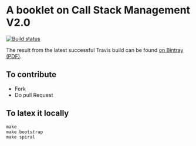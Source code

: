# A booklet on Call Stack Management V2.0

[![Build status][badge]][travis]

[travis]: https://travis-ci.org/SquareBracketAssociates/Booklet-CallStackManagement
[badge]: https://travis-ci.org/SquareBracketAssociates/Booklet-CallStackManagement.svg?branch=master

The result from the latest successful Travis build can be found [on Bintray (PDF)](https://bintray.com/squarebracketassociates/wip/download_file?file_path=callStack-wip.pdf).

## To contribute

- Fork
- Do pull Request 

## To latex it locally

```
make
make bootstrap
make spiral
```
